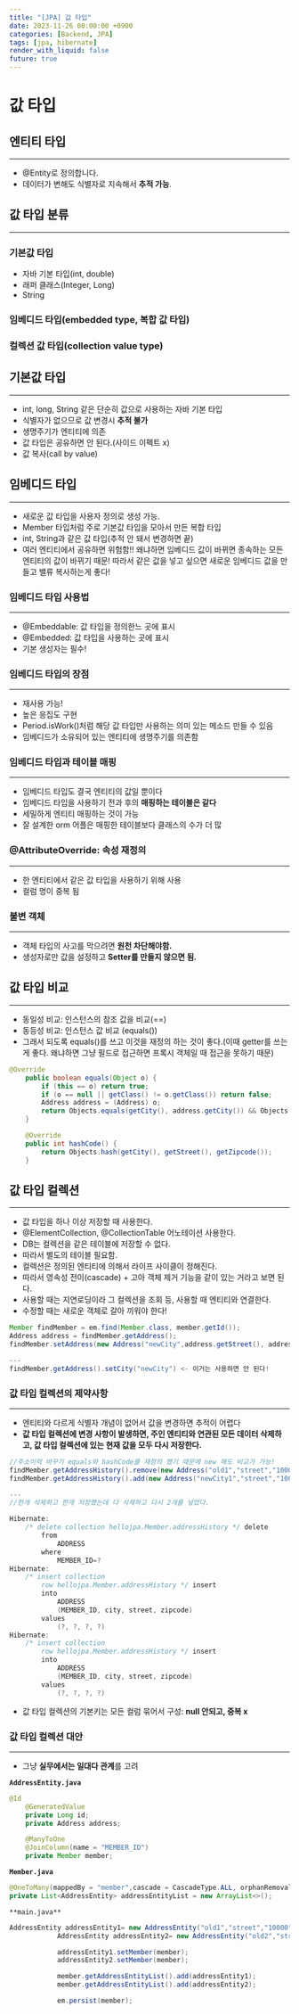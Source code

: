 ```yaml
---
title: "[JPA] 값 타입"
date: 2023-11-26 00:00:00 +0900
categories: [Backend, JPA]
tags: [jpa, hibernate]
render_with_liquid: false
future: true
---
```


# 값 타입

## 엔티티 타입

---

- @Entity로 정의합니다.
- 데이터가 변해도 식별자로 지속해서 **추적 가능**.

## 값 타입 분류

---

### 기본값 타입

- 자바 기본 타입(int, double)
- 래퍼 클래스(Integer, Long)
- String

### 임베디드 타입(embedded type, 복합 값 타입)

### 컬렉션 값 타입(collection value type)

## 기본값 타입

---

- int, long, String 같은 단순히 값으로 사용하는 자바 기본 타입
- 식별자가 없으므로 값 변경시 **추적 불가**
- 생명주기가 엔티티에 의존
- 값 타입은 공유하면 안 된다.(사이드 이펙트 x)
- 값 복사(call by value)

## 임베디드 타입

---

- 새로운 값 타입을 사용자 정의로 생성 가능.
- Member 타입처럼 주로 기본값 타입을 모아서 만든 복합 타입
- int, String과 같은 값 타입(추적 안 돼서 변경하면 끝)
- 여러 엔티티에서 공유하면 위험함!! 왜냐하면 임베디드 값이 바뀌면 종속하는 모든 엔티티의 값이 바뀌기 때문! 따라서 같은 값을 넣고 싶으면 새로운 임베디드 값을 만들고 밸류 복사하는게 좋다!

### 임베디드 타입 사용법

---

- @Embeddable: 값 타입을 정의한느 곳에 표시
- @Embedded: 값 타입을 사용하는 곳에 표시
- 기본 생성자는 필수!

### 임베디드 타입의 장점

---

- 재사용 가능!
- 높은 응집도 구현
- Period.isWork()처럼 해당 값 타입만 사용하는 의미 있는 메소드 만들 수 있음
- 임베디드가 소유되어 있는 엔티티에 생명주기를 의존함

### 임베디드 타입과 테이블 매핑

---

- 임베디드 타입도 결국 엔티티의 값일 뿐이다
- 임베디드 타입을 사용하기 전과 후의 **매핑하는 테이블은 같다**
- 세밀하게 엔티티 매핑하는 것이 가능
- 잘 설계한 orm 어플은 매핑한 테이블보다 클래스의 수가 더 많

### @AttributeOverride: 속성 재정의

---

- 한 엔티티에서 같은 값 타입을 사용하기 위해 사용
- 컬럼 명이 중복 됨

### **불변 객체**

---

- 객체 타입의 사고를 막으려면 **원천 차단해야함.**
- 생성자로만 값을 설정하고 **Setter를 만들지 않으면 됨.**

## 값 타입 비교

---

- 동일성 비교: 인스턴스의 참조 값을 비교(==)
- 동등성 비교: 인스턴스 값 비교 (equals())
- 그래서 되도록 equals()를 쓰고 이것을 재정의 하는 것이 좋다.(이때 getter를 쓰는게 좋다. 왜냐하면 그냥 필드로 접근하면 프록시 객체일 때 접근을 못하기 때문)

```java
@Override
    public boolean equals(Object o) {
        if (this == o) return true;
        if (o == null || getClass() != o.getClass()) return false;
        Address address = (Address) o;
        return Objects.equals(getCity(), address.getCity()) && Objects.equals(getStreet(), address.getStreet()) && Objects.equals(getZipcode(), address.getZipcode());
    }

    @Override
    public int hashCode() {
        return Objects.hash(getCity(), getStreet(), getZipcode());
    }
```

## 값 타입 컬렉션

---

- 값 타입을 하나 이상 저장할 때 사용한다.
- @ElementCollection, @CollectionTable 어노테이션 사용한다.
- DB는 컬렉션을 같은 테이블에 저장할 수 없다.
- 따라서 별도의 테이블 필요함.
- 컬렉션은 정의된 엔티티에 의해서 라이프 사이클이 정해진다.
- 따라서 영속성 전이(cascade) + 고아 객체 제거 기능을 같이 있는 거라고 보면 된다.
- 사용할 때는 지연로딩이라 그 컬렉션을 조회 등, 사용할 때 엔티티와 연결한다.
- 수정할 때는 새로운 객체로 갈아 끼워야 한다!

```java
Member findMember = em.find(Member.class, member.getId());
Address address = findMember.getAddress();
findMember.setAddress(new Address("newCity",address.getStreet(), address.getZipcode()));

---
findMember.getAddress().setCity("newCity") <- 이거는 사용하면 안 된다!
```

### **값 타입 컬렉션의 제약사항**

---

- 엔티티와 다르게 식별자 개념이 없어서 값을 변경하면 추적이 어렵다
- **값 타입 컬렉션에 변경 사항이 발생하면, 주인 엔티티와 연관된 모든 데이터 삭제하고, 값 타입 컬렉션에 있는 현재 값을 모두 다시 저장한다.**

```java
//주소이력 바꾸기 equals와 hashCode를 재정의 했기 때문에 new 해도 비교가 가능!
findMember.getAddressHistory().remove(new Address("old1","street","1000"));
findMember.getAddressHistory().add(new Address("newCity1","street","1000"));

---
//한개 삭제하고 한개 저장했는데 다 삭제하고 다시 2개를 넣었다.

Hibernate:
    /* delete collection hellojpa.Member.addressHistory */ delete
        from
            ADDRESS
        where
            MEMBER_ID=?
Hibernate:
    /* insert collection
        row hellojpa.Member.addressHistory */ insert
        into
            ADDRESS
            (MEMBER_ID, city, street, zipcode)
        values
            (?, ?, ?, ?)
Hibernate:
    /* insert collection
        row hellojpa.Member.addressHistory */ insert
        into
            ADDRESS
            (MEMBER_ID, city, street, zipcode)
        values
            (?, ?, ?, ?)
```

- 값 타입 컬렉션의 기본키는 모든 컬럼 묶어서 구성: **null 안되고, 중복 x**

### 값 타입 컬렉션 대안

---

- 그냥 **실무에서는 일대다 관계**를 고려

**`AddressEntity.java`**

```java
@Id
    @GeneratedValue
    private Long id;
    private Address address;

    @ManyToOne
    @JoinColumn(name = "MEMBER_ID")
    private Member member;
```

**`Member.java`**

```java
@OneToMany(mappedBy = "member",cascade = CascadeType.ALL, orphanRemoval = true)
private List<AddressEntity> addressEntityList = new ArrayList<>();
```

`**main.java**`

```java
AddressEntity addressEntity1= new AddressEntity("old1","street","10000");
            AddressEntity addressEntity2= new AddressEntity("old2","street","10000");

            addressEntity1.setMember(member);
            addressEntity2.setMember(member);

            member.getAddressEntityList().add(addressEntity1);
            member.getAddressEntityList().add(addressEntity2);

            em.persist(member);
```
